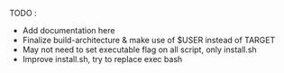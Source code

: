 TODO :
- Add documentation here
- Finalize build-architecture & make use of $USER instead of TARGET
- May not need to set executable flag on all script, only install.sh
- Improve install.sh, try to replace exec bash
